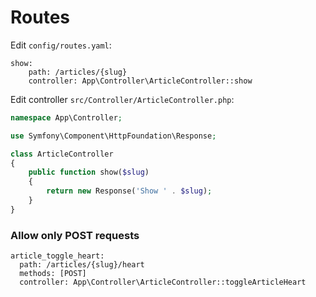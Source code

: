# Routes

Edit `config/routes.yaml`:

```
show:
    path: /articles/{slug}
    controller: App\Controller\ArticleController::show
```

Edit controller `src/Controller/ArticleController.php`:

```php
namespace App\Controller;

use Symfony\Component\HttpFoundation\Response;

class ArticleController
{
    public function show($slug)
    {
        return new Response('Show ' . $slug);
    }
}
```

### Allow only POST requests

```
article_toggle_heart:
  path: /articles/{slug}/heart
  methods: [POST]
  controller: App\Controller\ArticleController::toggleArticleHeart
```
